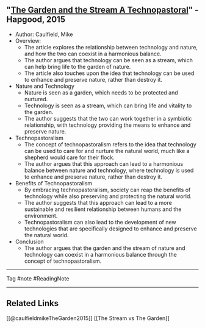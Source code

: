 ## "[The Garden and the Stream A Technopastoral](https://hapgood.us/2015/10/17/the-garden-and-the-stream-a-technopastoral/)" - Hapgood, 2015

- Author: Caulfield, Mike
-   Overview:
    -   The article explores the relationship between technology and nature, and how the two can coexist in a harmonious balance.
    -   The author argues that technology can be seen as a stream, which can help bring life to the garden of nature.
    -   The article also touches upon the idea that technology can be used to enhance and preserve nature, rather than destroy it.
-   Nature and Technology
    -   Nature is seen as a garden, which needs to be protected and nurtured.
    -   Technology is seen as a stream, which can bring life and vitality to the garden.
    -   The author suggests that the two can work together in a symbiotic relationship, with technology providing the means to enhance and preserve nature.
-   Technopastoralism
    -   The concept of technopastoralism refers to the idea that technology can be used to care for and nurture the natural world, much like a shepherd would care for their flock.
    -   The author argues that this approach can lead to a harmonious balance between nature and technology, where technology is used to enhance and preserve nature, rather than destroy it.
-   Benefits of Technopastoralism
    -   By embracing technopastoralism, society can reap the benefits of technology while also preserving and protecting the natural world.
    -   The author suggests that this approach can lead to a more sustainable and resilient relationship between humans and the environment.
    -   Technopastoralism can also lead to the development of new technologies that are specifically designed to enhance and preserve the natural world.
-   Conclusion
    -   The author argues that the garden and the stream of nature and technology can coexist in a harmonious balance through the concept of technopastoralism.

--------------------------------

Tag #note #ReadingNote


----------------------------
## Related Links

[[@caulfieldmikeTheGarden2015]]
[[The Stream vs The Garden]]
